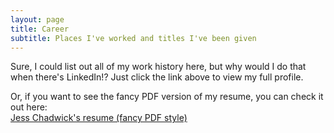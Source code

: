 ```yaml
---
layout: page
title: Career
subtitle: Places I've worked and titles I've been given
---
```


<div style="text-align: center">
<script src="//platform.linkedin.com/in.js" type="text/javascript"></script>
<script type="IN/MemberProfile" data-id="https://www.linkedin.com/in/jesschadwick" data-format="inline" data-related="false"></script>
</div>

Sure, I could list out all of my work history here, but why would I do that when there's LinkedIn!?  Just click the link above to view my full profile.

Or, if you want to see the fancy PDF version of my resume, you can check it out here:  
[Jess Chadwick's resume (fancy PDF style)](http://1drv.ms/1T1RzkR)
